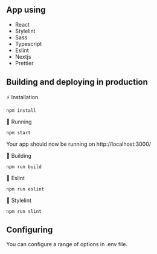 ## App using

- React
- Stylelint
- Sass
- Typescript
- Eslint
- Nextjs
- Prettier

## Building and deploying in production

⚡ Installation

```
npm install
```

🐣 Running

```
npm start
```

Your app should now be running on http://localhost:3000/

🌳 Building

```
npm run build
```

📕 Eslint

```
npm run eslint
```

📗 Stylelint

```
npm run slint
```

## Configuring

You can configure a range of options in .env file.
